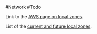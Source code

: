 #Network #Todo 

Link to the [AWS page on local zones](https://aws.amazon.com/fr/about-aws/global-infrastructure/localzones/).

List of the [current and future local zones](https://aws.amazon.com/fr/about-aws/global-infrastructure/localzones/locations/?nc=sn&loc=3).